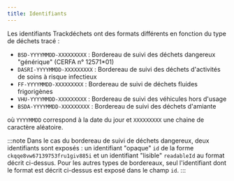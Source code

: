 ```yaml
---
title: Identifiants
---
```


Les identifiants Trackdéchets ont des formats différents en fonction du type de déchets tracé :

- `BSD-YYYYMMDD-XXXXXXXXX` : Bordereau de suivi des déchets dangereux "générique" (CERFA n° 12571*01)
- `DASRI-YYYYMMDD-XXXXXXXXX` : Bordereau de suivi des déchets d'activités de soins à risque infectieux
- `FF-YYYYMMDD-XXXXXXXXX` : Bordereau de suivi de déchets fluides frigorigènes
- `VHU-YYYYMMDD-XXXXXXXXX` : Bordereau de suivi des véhicules hors d'usage
- `BSDA-YYYYMMDD-XXXXXXXXX` : Bordereau de suivi des déchets d'amiante

où `YYYYMMDD` correspond à la date du jour et `XXXXXXXXX` une chaine de caractère aléatoire.

:::note
Dans le cas du bordereau de suivi de déchets dangereux, deux identifiants sont exposés : un identifiant "opaque" `id` de la forme `ckqqe8vw67139753fru1giv885i` et un identifiant "lisible" `readableId` au format décrit ci-dessus.
Pour les autres types de bordereaux, seul l'identifiant dont le format est décrit ci-dessus est exposé dans le champ `id`.
:::